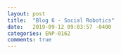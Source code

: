 ```yaml
---
layout: post
title:  "Blog 6 - Social Robotics"
date:   2019-09-12 09:03:57 -0400
categories: ENP-0162
comments: true
---
```

